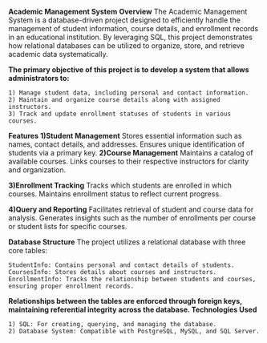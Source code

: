**Academic Management System**
**Overview**
The Academic Management System is a database-driven project designed to efficiently handle the management of student information, course details, and enrollment records in an educational institution. By leveraging SQL, this project demonstrates how relational databases can be utilized to organize, store, and retrieve academic data systematically.

**The primary objective of this project is to develop a system that allows administrators to:**

    1) Manage student data, including personal and contact information.
    2) Maintain and organize course details along with assigned instructors.
    3) Track and update enrollment statuses of students in various courses.

**Features**
**1)Student Management**
        Stores essential information such as names, contact details, and addresses.
        Ensures unique identification of students via a primary key.
**2)Course Management**
        Maintains a catalog of available courses.
        Links courses to their respective instructors for clarity and organization.

**3)Enrollment Tracking**
        Tracks which students are enrolled in which courses.
        Maintains enrollment status to reflect current progress.

  **4)Query and Reporting**
        Facilitates retrieval of student and course data for analysis.
        Generates insights such as the number of enrollments per course or student lists for specific courses.

**Database Structure**
The project utilizes a relational database with three core tables:

    StudentInfo: Contains personal and contact details of students.
    CoursesInfo: Stores details about courses and instructors.
    EnrollmentInfo: Tracks the relationship between students and courses, ensuring proper enrollment records.

**Relationships between the tables are enforced through foreign keys, maintaining referential integrity across the database.
Technologies Used**

    1) SQL: For creating, querying, and managing the database.
    2) Database System: Compatible with PostgreSQL, MySQL, and SQL Server.
